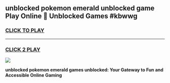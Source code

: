 
## unblocked pokemon emerald unblocked game Play Online 👋 Unblocked Games #kbwwg
<h3>
<a href="https://premium.freeplayer.one?title=unblocked_pokemon_emerald&ref=21F">CLICK TO PLAY</a></h3>
<hr>

<h3>
<a href="https://premium.freeplayer.one?title=unblocked_pokemon_emerald&ref=21F">CLICK 2 PLAY</a>
  
</h3>

<a href="https://premium.freeplayer.one?title=unblocked_pokemon_emerald&ref=21F/"><img src="https://clearcache.store/games.png"></a>


**unblocked pokemon emerald games unblocked: Your Gateway to Fun and Accessible Online Gaming**
